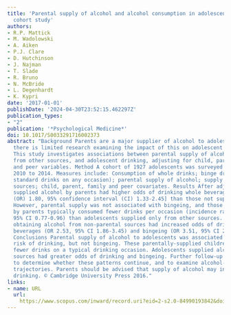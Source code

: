 ```yaml
---
title: 'Parental supply of alcohol and alcohol consumption in adolescence: Prospective
  cohort study'
authors:
- R.P. Mattick
- M. Wadolowski
- A. Aiken
- P.J. Clare
- D. Hutchinson
- J. Najman
- T. Slade
- R. Bruno
- N. McBride
- L. Degenhardt
- K. Kypri
date: '2017-01-01'
publishDate: '2024-04-30T23:52:15.462297Z'
publication_types:
- "2"
publication: '*Psychological Medicine*'
doi: 10.1017/S0033291716002373
abstract: "Background Parents are a major supplier of alcohol to adolescents, yet
  there is limited research examining the impact of this on adolescent alcohol use.
  This study investigates associations between parental supply of alcohol, supply
  from other sources, and adolescent drinking, adjusting for child, parent, family
  and peer variables. Method A cohort of 1927 adolescents was surveyed annually from
  2010 to 2014. Measures include: Consumption of whole drinks; binge drinking (>4
  standard drinks on any occasion); parental supply of alcohol; supply from other
  sources; child, parent, family and peer covariates. Results After adjustment, adolescents
  supplied alcohol by parents had higher odds of drinking whole beverages [odds ratio
  (OR) 1.80, 95% confidence interval (CI) 1.33-2.45] than those not supplied by parents.
  However, parental supply was not associated with bingeing, and those supplied alcohol
  by parents typically consumed fewer drinks per occasion (incidence rate ratio 0.86,
  95% CI 0.77-0.96) than adolescents supplied only from other sources. Adolescents
  obtaining alcohol from non-parental sources had increased odds of drinking whole
  beverages (OR 2.53, 95% CI 1.86-3.45) and bingeing (OR 3.51, 95% CI 2.53-4.87).
  Conclusions Parental supply of alcohol to adolescents was associated with increased
  risk of drinking, but not bingeing. These parentally-supplied children also consumed
  fewer drinks on a typical drinking occasion. Adolescents supplied alcohol from non-parental
  sources had greater odds of drinking and bingeing. Further follow-up is necessary
  to determine whether these patterns continue, and to examine alcohol-related harm
  trajectories. Parents should be advised that supply of alcohol may increase children's
  drinking. © Cambridge University Press 2016."
links:
- name: URL
  url: 
    https://www.scopus.com/inward/record.uri?eid=2-s2.0-84990193842&doi=10.1017%2fS0033291716002373&partnerID=40&md5=e31df3dd7fe7b9df23395b46a7b20ddc
---
```

